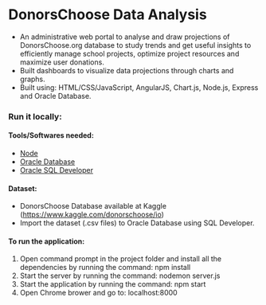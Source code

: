 # DonorsChoose Data Analysis

* An administrative web portal to analyse and draw projections of DonorsChoose.org database to study trends and get useful insights to efficiently manage school projects, optimize  project  resources  and  maximize  user  donations.
* Built  dashboards  to  visualize  data  projections  through  charts  and  graphs. 
* Built using: HTML/CSS/JavaScript, AngularJS, Chart.js, Node.js, Express and Oracle Database.

### Run it locally:

#### Tools/Softwares needed:
* [Node](https://nodejs.org/en/download/ "Node.js")
* [Oracle Database](https://www.oracle.com/database/technologies/oracle18c-windows-180000-downloads.html "Oracle DB")
* [Oracle SQL Developer](https://www.oracle.com/database/technologies/appdev/sql-developer.html "Oracle SQL Developer")

#### Dataset: 
* DonorsChoose Database available at Kaggle (https://www.kaggle.com/donorschoose/io)
* Import the dataset (.csv files) to Oracle Database using SQL Developer.

#### To run the application:
1. Open command prompt in the project folder and install all the dependencies by running the command: npm install
2. Start the server by running the command: nodemon server.js
3. Start the application by running the command: npm start
4. Open Chrome brower and go to: localhost:8000
